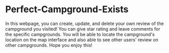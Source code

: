 # Perfect-Campground-Exists

In this webpage, you can create, update, and delete your own review of the campground you visited!
You can give star rating and leave comments for the specific campgrounds.
You will be able to locate the campground's location on the map interface and also able to see other users' review on other campgrounds.
Hope you enjoy this!
